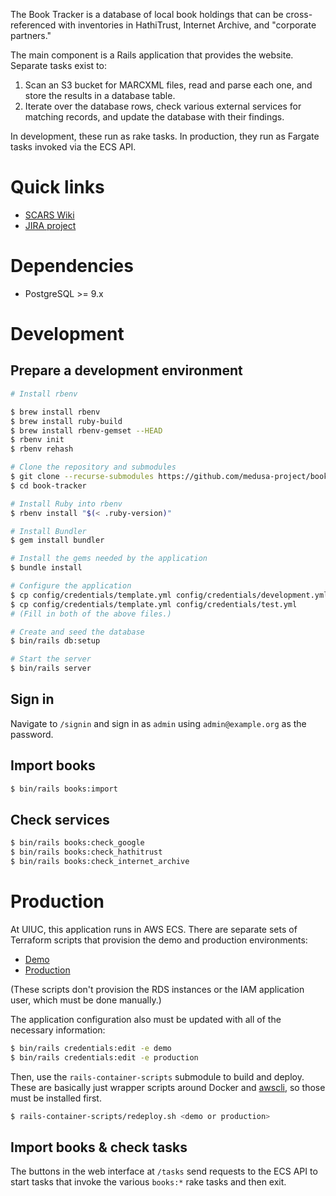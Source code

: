The Book Tracker is a database of local book holdings that can be cross-
referenced with inventories in HathiTrust, Internet Archive, and "corporate
partners."

The main component is a Rails application that provides the website. Separate
tasks exist to:
 
1. Scan an S3 bucket for MARCXML files, read and parse each one, and store the
   results in a database table.
2. Iterate over the database rows, check various external services for matching
   records, and update the database with their findings.

In development, these run as rake tasks. In production, they run as Fargate
tasks invoked via the ECS API.

# Quick links

* [SCARS Wiki](https://wiki.illinois.edu/wiki/display/scrs/Book+Tracker)
* [JIRA project](https://bugs.library.illinois.edu/projects/MBT)

# Dependencies

* PostgreSQL >= 9.x

# Development

## Prepare a development environment

```bash
# Install rbenv

$ brew install rbenv
$ brew install ruby-build
$ brew install rbenv-gemset --HEAD
$ rbenv init
$ rbenv rehash

# Clone the repository and submodules
$ git clone --recurse-submodules https://github.com/medusa-project/book-tracker.git
$ cd book-tracker

# Install Ruby into rbenv
$ rbenv install "$(< .ruby-version)"

# Install Bundler
$ gem install bundler

# Install the gems needed by the application
$ bundle install

# Configure the application
$ cp config/credentials/template.yml config/credentials/development.yml
$ cp config/credentials/template.yml config/credentials/test.yml
# (Fill in both of the above files.)

# Create and seed the database
$ bin/rails db:setup

# Start the server
$ bin/rails server
```

## Sign in

Navigate to `/signin` and sign in as `admin` using `admin@example.org` as the
password.

## Import books

```bash
$ bin/rails books:import
```

## Check services

```bash
$ bin/rails books:check_google
$ bin/rails books:check_hathitrust
$ bin/rails books:check_internet_archive
```

# Production

At UIUC, this application runs in AWS ECS. There are separate sets of Terraform
scripts that provision the demo and production environments:

* [Demo](https://code.library.illinois.edu/projects/TER/repos/aws-book-tracker-demo-service/browse)
* [Production](https://code.library.illinois.edu/projects/TER/repos/aws-book-tracker-prod-service/browse)

(These scripts don't provision the RDS instances or the IAM application user,
which must be done manually.)

The application configuration also must be updated with all of the necessary
information:

```bash
$ bin/rails credentials:edit -e demo
$ bin/rails credentials:edit -e production
```

Then, use the `rails-container-scripts` submodule to build and deploy. These
are basically just wrapper scripts around Docker and
[awscli](https://aws.amazon.com/cli/), so those must be installed first.

```bash
$ rails-container-scripts/redeploy.sh <demo or production>
```

## Import books & check tasks

The buttons in the web interface at `/tasks` send requests to the ECS API
to start tasks that invoke the various `books:*` rake tasks and then exit.
